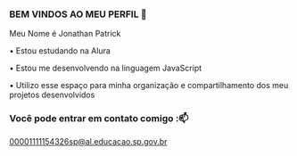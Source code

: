  ### BEM VINDOS AO MEU PERFIL 🥀
 
 Meu Nome é Jonathan Patrick


• Estou estudando na Alura
 
• Estou me desenvolvendo na linguagem JavaScript
 
• Utilizo esse espaço para minha organização e compartilhamento dos meu projetos desenvolvidos
 

 ### Você pode entrar em contato comigo :📫

00001111154326sp@al.educacao.sp.gov.br

